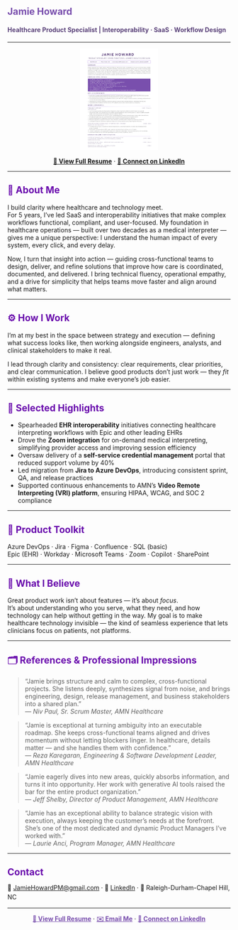 <!-- 
🎨 Color Palette Reference
Primary Purple: #794FAD — used for name headers  
Grey Purple: #5A4279 — used for tagline/subheaders  
Deep Accent Purple: #6A0DAD — used for section headers  
Pastel Lavender: #B590E4 — optional accent/highlight  
Black: #000000 | White: #FFFFFF — neutrals  
-->

## <span style="color:#794FAD; font-weight:700;">Jamie Howard</span>  
#### <span style="color:#5A4279;">Healthcare Product Specialist&nbsp;|&nbsp;Interoperability&nbsp;·&nbsp;SaaS&nbsp;·&nbsp;Workflow Design</span>

---

<p align="center">
  <a href="./JamieHoward.pdf">
    <img src="./JamieHowardPreview.png" alt="Jamie Howard Resume Preview" title="View Jamie's full resume (PDF)" width="35%">
  </a>
</p>

<p align="center">
  <a href="./JamieHoward.pdf"><strong>📄 View Full Resume</strong></a> · 
  <a href="https://www.linkedin.com/in/JamieHowardPM"><strong>💬 Connect on LinkedIn</strong></a>
</p>

---

## <span style="color:#6a0dad">💬 About Me</span>
I build clarity where healthcare and technology meet.  
For 5 years, I’ve led SaaS and interoperability initiatives that make complex workflows functional, compliant, and user-focused. My foundation in healthcare operations — built over two decades as a medical interpreter — gives me a unique perspective: I understand the human impact of every system, every click, and every delay.

Now, I turn that insight into action — guiding cross-functional teams to design, deliver, and refine solutions that improve how care is coordinated, documented, and delivered. I bring technical fluency, operational empathy, and a drive for simplicity that helps teams move faster and align around what matters.

---

## <span style="color:#6a0dad">⚙️ How I Work</span>
I’m at my best in the space between strategy and execution — defining what success looks like, then working alongside engineers, analysts, and clinical stakeholders to make it real.  

I lead through clarity and consistency: clear requirements, clear priorities, and clear communication. I believe good products don’t just work — they *fit* within existing systems and make everyone’s job easier.

---

## <span style="color:#6a0dad">🌟 Selected Highlights</span>
- Spearheaded **EHR interoperability** initiatives connecting healthcare interpreting workflows with Epic and other leading EHRs  
- Drove the **Zoom integration** for on-demand medical interpreting, simplifying provider access and improving session efficiency  
- Oversaw delivery of a **self-service credential management** portal that reduced support volume by 40%  
- Led migration from **Jira to Azure DevOps**, introducing consistent sprint, QA, and release practices  
- Supported continuous enhancements to AMN’s **Video Remote Interpreting (VRI) platform**, ensuring HIPAA, WCAG, and SOC 2 compliance

---

## <span style="color:#6a0dad">🧰 Product Toolkit</span>
Azure DevOps · Jira · Figma · Confluence · SQL (basic)  
Epic (EHR) · Workday · Microsoft Teams · Zoom · Copilot · SharePoint  

---

## <span style="color:#6a0dad">💜 What I Believe</span>
Great product work isn’t about features — it’s about *focus*.  
It’s about understanding who you serve, what they need, and how technology can help without getting in the way. My goal is to make healthcare technology invisible — the kind of seamless experience that lets clinicians focus on patients, not platforms.

---

## <span style="color:#6a0dad">🗂️ References & Professional Impressions</span>

> “Jamie brings structure and calm to complex, cross-functional projects. She listens deeply, synthesizes signal from noise, and brings engineering, design, release management, and business stakeholders into a shared plan.”  
> — *Niv Paul, Sr. Scrum Master, AMN Healthcare*

> “Jamie is exceptional at turning ambiguity into an executable roadmap. She keeps cross-functional teams aligned and drives momentum without letting blockers linger. In healthcare, details matter — and she handles them with confidence.”  
> — *Reza Karegaran, Engineering & Software Development Leader, AMN Healthcare*

> “Jamie eagerly dives into new areas, quickly absorbs information, and turns it into opportunity. Her work with generative AI tools raised the bar for the entire product organization.”  
> — *Jeff Shelby, Director of Product Management, AMN Healthcare*

> “Jamie has an exceptional ability to balance strategic vision with execution, always keeping the customer’s needs at the forefront. She’s one of the most dedicated and dynamic Product Managers I’ve worked with.”  
> — *Laurie Anci, Program Manager, AMN Healthcare*

---

## <span style="color:#6a0dad">Contact</span>
<p style="font-size:14px; line-height:1.5; margin-top:-6px;">
  📧 <a href="mailto:JamieHowardPM@gmail.com">JamieHowardPM@gmail.com</a> · 
  🔗 <a href="https://www.linkedin.com/in/JamieHowardPM">LinkedIn</a> · 
  📍 Raleigh-Durham-Chapel Hill, NC
</p>

---

<p align="center">
  <a href="./JamieHoward.pdf" style="color:#794FAD;"><strong>📄 View Full Resume</strong></a> · 
  <a href="mailto:JamieHowardPM@gmail.com" style="color:#794FAD;"><strong>✉️ Email Me</strong></a> · 
  <a href="https://www.linkedin.com/in/JamieHowardPM" style="color:#794FAD;"><strong>💬 Connect on LinkedIn</strong></a>
</p>
